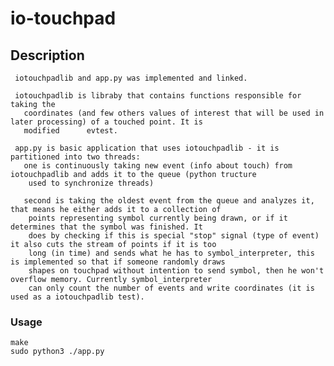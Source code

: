 # io-touchpad
## Description
    
     iotouchpadlib and app.py was implemented and linked.
     
     iotouchpadlib is libraby that contains functions responsible for taking the
       coordinates (and few others values of interest that will be used in later processing) of a touched point. It is
       modified      evtest.
    
     app.py is basic application that uses iotouchpadlib - it is partitioned into two threads:
       one is continuously taking new event (info about touch) from iotouchpadlib and adds it to the queue (python tructure
        used to synchronize threads)
        
       second is taking the oldest event from the queue and analyzes it, that means he either adds it to a collection of
        points representing symbol currently being drawn, or if it determines that the symbol was finished. It       
        does by checking if this is special "stop" signal (type of event) it also cuts the stream of points if it is too  
        long (in time) and sends what he has to symbol_interpreter, this is implemented so that if someone randomly draws
        shapes on touchpad without intention to send symbol, then he won't overflow memory. Currently symbol_interpreter
        can only count the number of events and write coordinates (it is used as a iotouchpadlib test).
    
    
### Usage

    make
    sudo python3 ./app.py

